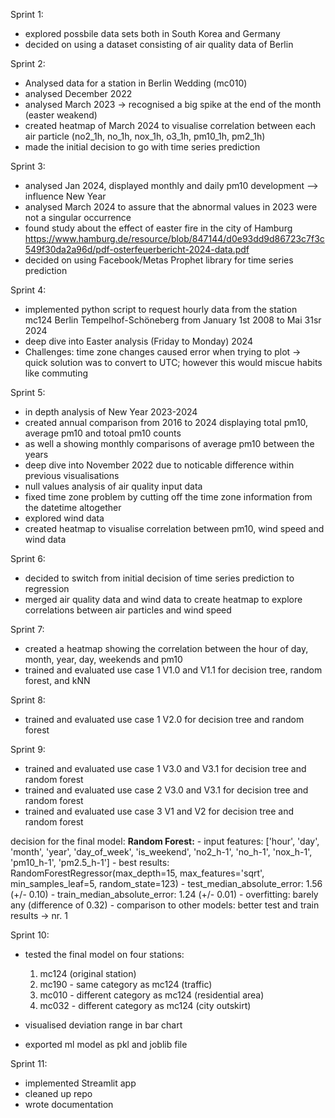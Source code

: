 Sprint 1:
- explored possbile data sets both in South Korea and Germany
- decided on using a dataset consisting of air quality data of Berlin

Sprint 2:
- Analysed data for a station in Berlin Wedding (mc010)
- analysed December 2022
- analysed March 2023 -> recognised a big spike at the end of the month (easter weakend)
- created heatmap of March 2024 to visualise correlation between each air particle (no2_1h, no_1h, nox_1h, o3_1h, pm10_1h, pm2_1h)
- made the initial decision to go with time series prediction

Sprint 3:
- analysed Jan 2024, displayed monthly and daily pm10 development --> influence New Year
- analysed March 2024 to assure that the abnormal values in 2023 were not a singular occurrence
- found study about the effect of easter fire in the city of Hamburg https://www.hamburg.de/resource/blob/847144/d0e93dd9d86723c7f3c549f30da2a96d/pdf-osterfeuerbericht-2024-data.pdf
- decided on using Facebook/Metas Prophet library for time series prediction

Sprint 4:
- implemented python script to request hourly data from the station mc124 Berlin Tempelhof-Schöneberg from January 1st 2008 to Mai 31sr 2024
- deep dive into Easter analysis (Friday  to Monday) 2024
- Challenges: time zone changes caused error when trying to plot -> quick solution was to convert to UTC; however this would miscue habits like commuting

Sprint 5:
- in depth analysis of New Year 2023-2024
- created annual comparison from 2016 to 2024 displaying total pm10, average pm10 and totoal pm10 counts
- as well a showing monthly comparisons of average pm10 between the years
- deep dive into November 2022 due to noticable difference within previous visualisations
- null values analysis of air quality input data
- fixed time zone problem by cutting off the time zone information from the datetime altogether
- explored wind data 
- created heatmap to visualise correlation between pm10, wind speed and wind data
 
 Sprint 6:
- decided to switch from initial decision of time series prediction to regression
- merged air quality data and wind data to create heatmap to explore correlations between air particles and wind speed

Sprint 7:
- created a heatmap showing the correlation between the hour of day, month, year, day, weekends and pm10
- trained and evaluated use case 1 V1.0 and V1.1 for decision tree, random forest, and kNN

Sprint 8:
- trained and evaluated use case 1 V2.0 for decision tree and random forest

Sprint 9:
- trained and evaluated use case 1 V3.0 and V3.1 for decision tree and random forest
- trained and evaluated use case 2 V3.0 and V3.1 for decision tree and random forest
- trained and evaluated use case 3 V1 and V2 for decision tree and random forest

decision for the final model:
**Random Forest:** 
      - input features: ['hour', 'day', 'month', 'year', 'day_of_week', 'is_weekend', 'no2_h-1', 'no_h-1', 'nox_h-1', 'pm10_h-1', 'pm2.5_h-1']
      - best results: RandomForestRegressor(max_depth=15, max_features='sqrt', min_samples_leaf=5, random_state=123)
      - test_median_absolute_error: 1.56 (+/- 0.10)
      - train_median_absolute_error: 1.24 (+/- 0.01) 
      - overfitting: barely any (difference of 0.32)
      - comparison to other models: better test and train results -> nr. 1

Sprint 10:
- tested the final model on four stations:
  1. mc124 (original station)
  2. mc190 - same category as mc124 (traffic)
  3. mc010 - different category as mc124 (residential area)
  4. mc032 - different category as mc124 (city outskirt)

- visualised deviation range in bar chart
- exported ml model as pkl and joblib file

Sprint 11:
- implemented Streamlit app 
- cleaned up repo
- wrote documentation